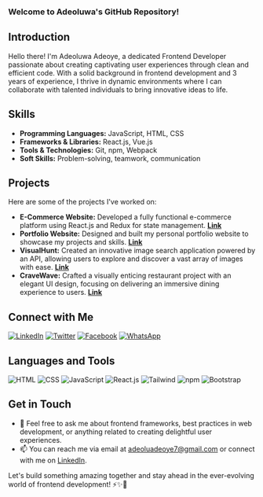 ### Welcome to Adeoluwa's GitHub Repository!

## Introduction
Hello there! I'm Adeoluwa Adeoye, a dedicated Frontend Developer passionate about creating captivating user experiences through clean and efficient code. With a solid background in frontend development and 3 years of experience, I thrive in dynamic environments where I can collaborate with talented individuals to bring innovative ideas to life.

## Skills
- **Programming Languages:** JavaScript, HTML, CSS
- **Frameworks & Libraries:** React.js, Vue.js
- **Tools & Technologies:** Git, npm, Webpack
- **Soft Skills:** Problem-solving, teamwork, communication

## Projects
Here are some of the projects I've worked on:
- **E-Commerce Website:** Developed a fully functional e-commerce platform using React.js and Redux for state management. [**Link**](https://tastytopz.netlify.app/)
- **Portfolio Website:** Designed and built my personal portfolio website to showcase my projects and skills. [**Link**](https://adeoluwaadeoye.netlify.app/)
- **VisualHunt:** Created an innovative image search application powered by an API, allowing users to explore and discover a vast array of images with ease. [**Link**](https://visualhunt.netlify.app/)
- **CraveWave:** Crafted a visually enticing restaurant project with an elegant UI design, focusing on delivering an immersive dining experience to users. [**Link**](https://cravewave.netlify.app/)

## Connect with Me
[![LinkedIn](https://img.icons8.com/color/48/000000/linkedin.png)](https://linkedin.com/in/adeoyeadeoluwa)
[![Twitter](https://img.icons8.com/color/48/000000/twitter.png)](https://www.twitter.com/adeoluwatweets)
[![Facebook](https://img.icons8.com/color/48/000000/facebook.png)](https://m.me/adeoluwa.adeoye.90)
[![WhatsApp](https://img.icons8.com/color/48/000000/whatsapp.png)](https://wa.me/+2348140898790)

## Languages and Tools
![HTML](https://www.vectorlogo.zone/logos/w3_html5/w3_html5-icon.svg)
![CSS](https://www.vectorlogo.zone/logos/netlifyapp_watercss/netlifyapp_watercss-icon.svg)
![JavaScript](https://www.vectorlogo.zone/logos/javascript/javascript-icon.svg)
![React.js](https://www.vectorlogo.zone/logos/reactjs/reactjs-icon.svg)
![Tailwind](https://www.vectorlogo.zone/logos/tailwindcss/tailwindcss-icon.svg)
![npm](https://www.vectorlogo.zone/logos/npmjs/npmjs-icon.svg)
![Bootstrap](https://www.vectorlogo.zone/logos/getbootstrap/getbootstrap-icon.svg)

## Get in Touch
- 💬 Feel free to ask me about frontend frameworks, best practices in web development, or anything related to creating delightful user experiences.
- 📫 You can reach me via email at adeoluadeoye7@gmail.com or connect with me on [LinkedIn](https://linkedin.com/in/adeoyeadeoluwa).

Let's build something amazing together and stay ahead in the ever-evolving world of frontend development! ⚡️✨🚀
